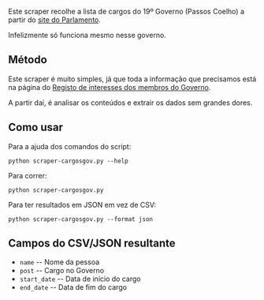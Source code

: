 
Este scraper recolhe a lista de cargos do 19º Governo (Passos Coelho) a partir do [site do Parlamento](http://www.parlamento.pt).

Infelizmente só funciona mesmo nesse governo.

Método
------

Este scraper é muito simples, já que toda a informação que precisamos está na página do [Registo de interesses dos membros do Governo](http://www.parlamento.pt/RegistoInteresses/Paginas/RegistoInteressesMembros_XIX_Governo.aspx).

A partir daí, é analisar os conteúdos e extrair os dados sem grandes dores.

Como usar
---------

Para a ajuda dos comandos do script:

    python scraper-cargosgov.py --help

Para correr:

    python scraper-cargosgov.py

Para ter resultados em JSON em vez de CSV:

    python scraper-cargosgov.py --format json


Campos do CSV/JSON resultante
-------------------------

  * `name` -- Nome da pessoa
  * `post` -- Cargo no Governo
  * `start_date` -- Data de início do cargo
  * `end_date` -- Data de fim do cargo


